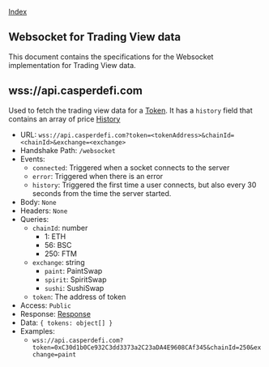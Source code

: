 [Index](../index.md)

## Websocket for Trading View data

This document contains the specifications for the Websocket implementation for Trading View data.

## wss://api.casperdefi.com

Used to fetch the trading view data for a [Token](../models/token.md). It has a `history` field that contains an array of price [History](../models/trading-view.md)

- URL: `wss://api.casperdefi.com?token=<tokenAddress>&chainId=<chainId>&exchange=<exchange>`
- Handshake Path: `/websocket`
- Events:
  - `connected`: Triggered when a socket connects to the server
  - `error`: Triggered when there is an error
  - `history`: Triggered the first time a user connects, but also every 30 seconds from the time the server started.
- Body: `None`
- Headers: `None`
- Queries:
  - `chainId`: number
    - 1: ETH
    - 56: BSC
    - 250: FTM
  - `exchange`: string
    - `paint`: PaintSwap
    - `spirit`: SpiritSwap
    - `sushi`: SushiSwap
  - `token`: The address of token
- Access: `Public`
- Response: [Response](../models/token.md)
- Data: `{ tokens: object[] }`
- Examples:
  - `wss://api.casperdefi.com?token=0xC30d1b0Ce932C3dd3373a2C23aDA4E9608CAf345&chainId=250&exchange=paint`
